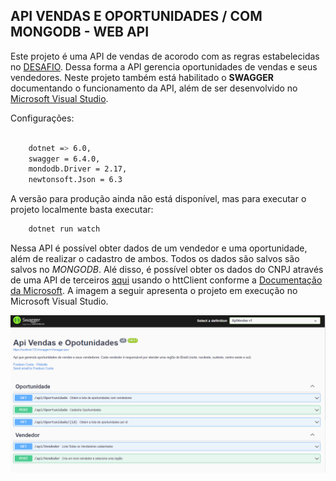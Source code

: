 ## API VENDAS E OPORTUNIDADES / COM MONGODB - WEB API

Este projeto é uma API de vendas de acorodo com as regras estabelecidas no [DESAFIO](/Desafio.txt). Dessa forma a API gerencia oportunidades de vendas e seus vendedores.
Neste projeto também está habilitado o **SWAGGER** documentando o funcionamento da API, além de ser desenvolvido no [Microsoft Visual Studio](https://visualstudio.microsoft.com/pt-br/downloads/).

Configurações:

```bash
	
	dotnet => 6.0,
	swagger = 6.4.0,
	mondodb.Driver = 2.17,
	newtonsoft.Json = 6.3

```

A versão para produção ainda não está disponível, mas para executar o projeto localmente basta executar:

```bash
	dotnet run watch

```

Nessa API é possível obter dados de um vendedor e uma oportunidade, além de realizar o cadastro de ambos. Todos os dados são salvos 
são salvos no *MONGODB*. Alé disso, é possível obter os dados do CNPJ através de uma API de terceiros [aqui](https://publica.cnpj.ws) usando o httClient conforme a [Documentação da Microsoft](https://docs.microsoft.com/pt-br/aspnet/core/fundamentals/http-requests?view=aspnetcore-6.0).
A imagem a seguir apresenta o projeto em execução no Microsoft Visual Studio.

![Screenshot](/Image/Print.png)














